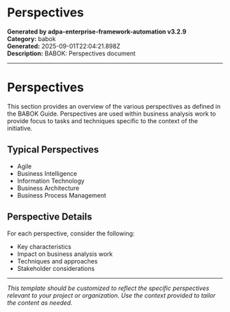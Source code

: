 # Perspectives

**Generated by adpa-enterprise-framework-automation v3.2.9**  
**Category:** babok  
**Generated:** 2025-09-01T22:04:21.898Z  
**Description:** BABOK: Perspectives document

---

# Perspectives

This section provides an overview of the various perspectives as defined in the BABOK Guide. Perspectives are used within business analysis work to provide focus to tasks and techniques specific to the context of the initiative.

## Typical Perspectives
- Agile
- Business Intelligence
- Information Technology
- Business Architecture
- Business Process Management

## Perspective Details
For each perspective, consider the following:
- Key characteristics
- Impact on business analysis work
- Techniques and approaches
- Stakeholder considerations

---

*This template should be customized to reflect the specific perspectives relevant to your project or organization. Use the context provided to tailor the content as needed.*

